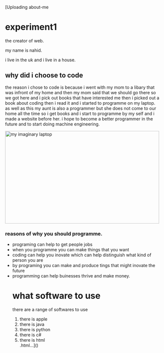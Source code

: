 [Uploading about-me<!DOCTYPE html>
<html>
<head>
<title>experiment1</title>
<link type="text/css" rel="stylesheet"
href="css/my_first_stylesheet.CSS"/>
</head>
<body>
<h1>experiment1</h1>
<p>the creator of web.</p>
<p>my name is nahid.</p>
<p>i live in the uk and i live in a house.</p>
<h2>why did i choose to code</h2>
<link type="text/css" rel="stylesheet"
href="css/my-first-stylesheet.css"/>
<p>the reason i chose to code is because i went with my mom to a libary that was infront of my home and then my mom said that we should go there so we got here and i pick out books that have interested me then i picked out a book about coding then i read it and i started to programme on my laptop. as well as this my aunt is also a programmer but she does not come to our home all the time so i get books and i start to programme by  my self and i made a website before her. i hope to become a better programmer in the future and to start doing machine engineering.</p>
<img src="Screenshot 2024-05-11 135232.png" alt="my imaginary laptop" width="500" height="300">
<h3> reasons of why you should programme.</h3>
<ul>
<li>programing can help to get people jobs</li>
<li>when you programme you can make things that you want </li>
<li>coding can help you inovate which can help distinguish what kind of person you are</li>
<li> by programing you can make and produce tings that might inovate the future </li>
<li> programming can help buinesses thrive and make money.</li>
<h1> what software to use </h1>
<p>there are a range of softwares to use</p>
<ol>
<li>there is apple</li>
<li>there is java</li>
<li>there is python</li>
<li>there is c#</li>
<li>there is html</li>
</body>
</html>
.html…]()
